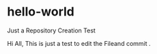 # hello-world
Just a Repository Creation Test 

Hi All,
This is just a test to edit the Fileand commit .

